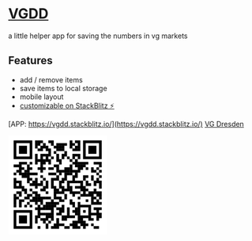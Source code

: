 # [VGDD](https://vgdd.stackblitz.io/)

a little helper app for saving the numbers in vg markets

## Features

- add / remove items
- save items to local storage
- mobile layout
- [customizable on StackBlitz ⚡️](https://stackblitz.com/edit/vgdd)

[APP: https://vgdd.stackblitz.io/](https://vgdd.stackblitz.io/)
[VG Dresden](https://www.vg-dresden.de/)

<img src="./src/qrcode.svg" width="200px">